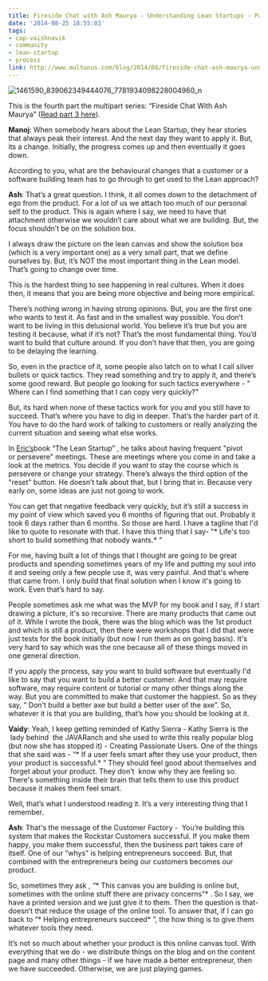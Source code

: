 ```yaml
---
title: Fireside Chat with Ash Maurya - Understanding Lean Startups - Part 4
date: '2014-08-25 18:55:03'
tags:
- cap-vaishnavik
- community
- lean-startup
- process
link: http://www.multunus.com/blog/2014/08/fireside-chat-ash-maurya-understanding-lean-startups-part-4/
---
```


![1461590_839062349444076_7781934098228004960_n](http://www.multunus.com/wp-content/uploads/2014/08/1461590_839062349444076_7781934098228004960_n.jpg)

This is the fourth part the multipart series: “Fireside Chat With Ash Maurya” ([Read part 3 here](http://www.multunus.com/blog/2014/08/fireside-chat-ash-maurya-lean-startups-part-3/)).


**Manoj**: When somebody hears about the Lean Startup, they hear stories that always peak their interest. And the next day they want to apply it. But, its a change. Initially, the progress comes up and then eventually it goes down.

According to you, what are the behavioural changes that a customer or a software building team has to go through to get used to the Lean approach?


**Ash**: That’s a great question. I think, it all comes down to the detachment of ego from the product. For a lot of us we attach too much of our personal self to the product. This is again where I say, we need to have that attachment otherwise we wouldn’t care about what we are building. But, the focus shouldn’t be on the solution box.

I always draw the picture on the lean canvas and show the solution box (which is a very important one) as a very small part, that we define ourselves by. But, it’s NOT the 
most important thing in the Lean model. That’s going to change over time.

This is the hardest thing to see happening in real cultures. When it does then, it means that you are being more objective and being more empirical.

There’s nothing wrong in having strong opinions. But, you are the first one who wants to test it. As fast and in the smallest way possible. You don’t want to be living in this delusional world. You believe it’s true but you are testing it because, what if it’s not? That’s the most fundamental thing. You’d want to build that culture around. If you don’t have that then, you are going to be delaying the learning.

So, even in the practice of it, some people also latch on to what I call silver bullets or quick tactics. They read something and try to apply it, and there’s some good reward. But people go looking for such tactics everywhere - "
Where can I find something that I can copy very quickly?"

But, its hard when none of these tactics work for you and you still have to succeed. That’s where you have to dig in deeper. That’s the harder part of it. You have to do the hard work of talking to customers or really analyzing the current situation and seeing what else works.

In [Eric’s](http://en.wikipedia.org/wiki/Eric_Ries)book “The Lean Startup” , he talks about having frequent "pivot or persevere" meetings. These are meetings where you come in and take a look at the metrics. You decide if you want to stay the course which is persevere or change your strategy. There’s always the third option of the "reset" button. He doesn’t talk about that, but I bring that in. Because very early on, some ideas are just not going to work.

You can get that negative feedback very quickly, but it’s still a success in my point of view which saved you 6 months of figuring that out. Probably it took 6 days rather than 6 months. So those are hard. I have a tagline that I'd like to quote to resonate with that. I have this thing that I say- "* Life's too short to build something that nobody wants.* "

For me, having built a lot of things that I thought are going to be great products and spending sometimes years of my life and putting my soul into it and seeing only a few people use it, was very painful. And that's where that came from. I only build that final solution when I know it's going to work. Even that’s hard to say.

People sometimes ask me what was the MVP for my book and I say, if I start drawing a picture, it's so recursive. There are many products that came out of it. While I wrote the book, there was the blog which was the 1st product and which is still a product, then there were workshops that I did that were just tests for the book initially (but now I run them as on going basis). It's very hard to say which was the one because all of these things moved in one general direction.

If you apply the process, say you want to build software but eventually I'd like to say that you want to build a better 
customer. And that may require software, may require content or tutorial or many other things along the way. But you are committed to make that customer the happiest. So as they say, “
Don't build a better axe but build a better user of the axe”. So, whatever it is that you are building, that’s how you should be looking at it.


**Vaidy**: Yeah, I keep getting reminded of Kathy Sierra - Kathy Sierra is the  lady behind  the JAVARanch and she used to write this really popular blog (but now she has stopped it) - Creating Passionate Users. One of the things that she said was - “* If a user feels smart after they use your product, then your product is successful.* ” They should feel good about themselves and  forget about your product. They don't  know why they are feeling so. There's something inside their brain that tells them to use this product because it makes them feel smart.

Well, that’s what I understood reading it. It’s a very interesting thing that I remember.


**Ash**: That's the message of the Customer Factory -  You’re building this system that makes the Rockstar Customers successful. If you make them happy, you make them successful, then the business part takes care of itself. One of our “whys” is helping entrepreneurs succeed. But, that combined with the entrepreneurs being our customers becomes our product.

So, sometimes they ask , “* This canvas you are building is online but, sometimes with the online stuff there are privacy concerns”* . So I say, we have a printed version and we just give it to them. Then the question is that- doesn’t that reduce the usage of the online tool. To answer that, if I can go back to “* Helping entrepreneurs succeed* ”, the how thing is to give them whatever tools they need.

It’s not so much about whether your product is this online canvas tool. With everything that we do - we distribute things on the blog and on the content page and many other things - if we have made a better entrepreneur, then we have succeeded. Otherwise, we are just playing games.
